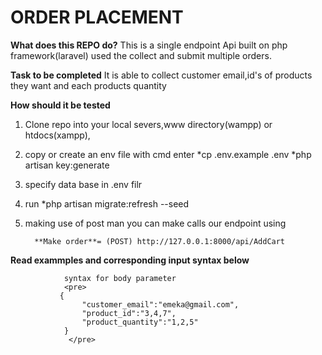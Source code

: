 # ORDER PLACEMENT
**What does this REPO do?**
This is a single endpoint Api built on php framework(laravel)
used the collect and submit multiple orders.

**Task to be completed**
It is able to collect customer email,id's of products they want and each products quantity

**How  should it be tested**

1. Clone repo into your local severs,www directory(wampp) or htdocs(xampp),
2. copy or create an env file with cmd enter
                *cp .env.example .env
                *php artisan key:generate
3. specify data base in .env filr
4. run *php artisan migrate:refresh --seed
                     
5. making use of post man you can make calls our endpoint using

         **Make order**= (POST) http://127.0.0.1:8000/api/AddCart 

**Read exammples and corresponding input syntax below**

                syntax for body parameter
                <pre>
               {
                    "customer_email":"emeka@gmail.com",
                    "product_id":"3,4,7",
                    "product_quantity":"1,2,5"
                }
                 </pre>
                      
                  
                   
